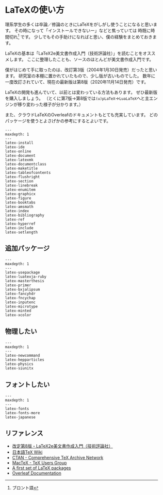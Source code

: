 # LaTeXの使い方

理系学生の多くは卒論／修論のときにLaTeXをがしがし使うことになると思います。
その時になって「インストールできないー」などと焦っていては 時既に時間切れ[^bronto] です。
少しでもその手助けになればと思い、僕の経験をまとめておきます。

[^bronto]: ブロント語

LaTeXの基本は「LaTeX2e美文書作成入門（技術評論社）」を読むことをオススメします。
ここに整理したことも、ソースのほとんどが美文書作成入門です。

僕がはじめて手に取ったのは、改訂第3版（2004年1月30日発売）だったと思います。
研究室の本棚に置かれていたもので、少し版が古いものでした。
数年に一度改訂されていて、現在の最新版は第8版（2020年11月14日発売）です。

LaTeXの開発も進んでいて、以前とは変わっている方法もあります。
ぜひ最新版を購入しましょう。
（とくに第7版→第8版では``(u)pLaTeX``→``LuaLaTeX``へと主エンジンが移り変わった様子が分かります。）

また、クラウドLaTeXのOverleafのドキュメントもとても充実しています。
どのパッケージを使うとよさげかの参考にするとよいです。

```{toctree}
---
maxdepth: 1
---
latex-install
latex-ide
latex-online
latex-document
latex-latexmk
latex-documentclass
latex-maketitle
latex-tableofcontents
latex-flushright
latex-section
latex-linebreak
latex-enumitem
latex-graphicx
latex-figure
latex-booktabs
latex-amsmath
latex-index
latex-bibliography
latex-ref
latex-hyperref
latex-include
latex-setlength
```

## 追加パッケージ

```{toctree}
---
maxdepth: 1
---
latex-usepackage
latex-luatexja-ruby
latex-masterthesis
latex-primer
latex-bxjalipsum
latex-fancyhdr
latex-fncychap
latex-inputenc
latex-microtype
latex-minted
latex-xcolor
```

## 物理したい

```{toctree}
---
maxdepth: 1
---
latex-newcommand
latex-hepparticles
latex-physics
latex-siunitx
```

## フォントしたい

```{toctree}
---
maxdepth: 1
---
latex-fonts
latex-fonts-more
latex-japanese
```

## リファレンス

- [改定第8版・LaTeX2e美文書作成入門（技術評論社）](https://gihyo.jp/book/2020/978-4-297-11712-2)
- [日本語TeX Wiki](https://texwiki.texjp.org)
- [CTAN - Comprehensive TeX Archive Network](https://ctan.org/)
- [MacTeX - TeX Users Group](https://tug.org/mactex/)
- [A first set of LaTeX packages](https://tug.org/TUGboat/tb41-2/tb128heff-packages.pdf)
- [Overleaf Documentation](https://www.overleaf.com/learn)
